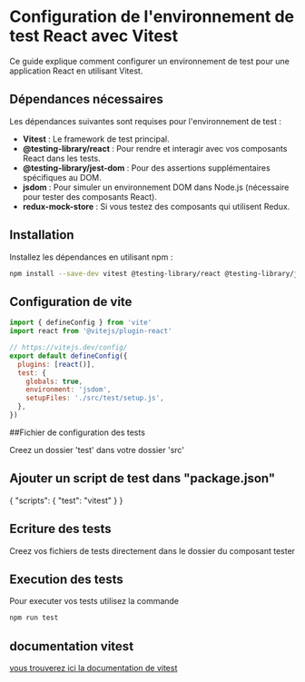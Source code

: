 
# Configuration de l'environnement de test React avec Vitest

Ce guide explique comment configurer un environnement de test pour une application React en utilisant Vitest.

## Dépendances nécessaires

Les dépendances suivantes sont requises pour l'environnement de test :

- **Vitest** : Le framework de test principal.
- **@testing-library/react** : Pour rendre et interagir avec vos composants React dans les tests.
- **@testing-library/jest-dom** : Pour des assertions supplémentaires spécifiques au DOM.
- **jsdom** : Pour simuler un environnement DOM dans Node.js (nécessaire pour tester des composants React).
- **redux-mock-store** : Si vous testez des composants qui utilisent Redux.

## Installation

Installez les dépendances en utilisant npm :

```bash
npm install --save-dev vitest @testing-library/react @testing-library/jest-dom jsdom redux-mock-store
```

## Configuration de vite 

```javascript 
import { defineConfig } from 'vite'
import react from '@vitejs/plugin-react'

// https://vitejs.dev/config/
export default defineConfig({
  plugins: [react()],
  test: {
    globals: true,
    environment: 'jsdom',
    setupFiles: './src/test/setup.js',
  },
})
```

##Fichier de configuration des tests

Creez un dossier 'test' dans votre dossier 'src'

## Ajouter un script de test dans "package.json"

{
  "scripts": {
    "test": "vitest"
  }
}

## Ecriture des tests

Creez vos fichiers de tests directement dans le dossier du composant tester 

## Execution des tests 

Pour executer vos tests utilisez la commande 

```bash
npm run test
```

## documentation vitest 

[vous trouverez ici la documentation de vitest](https://vitest.dev/guide/)